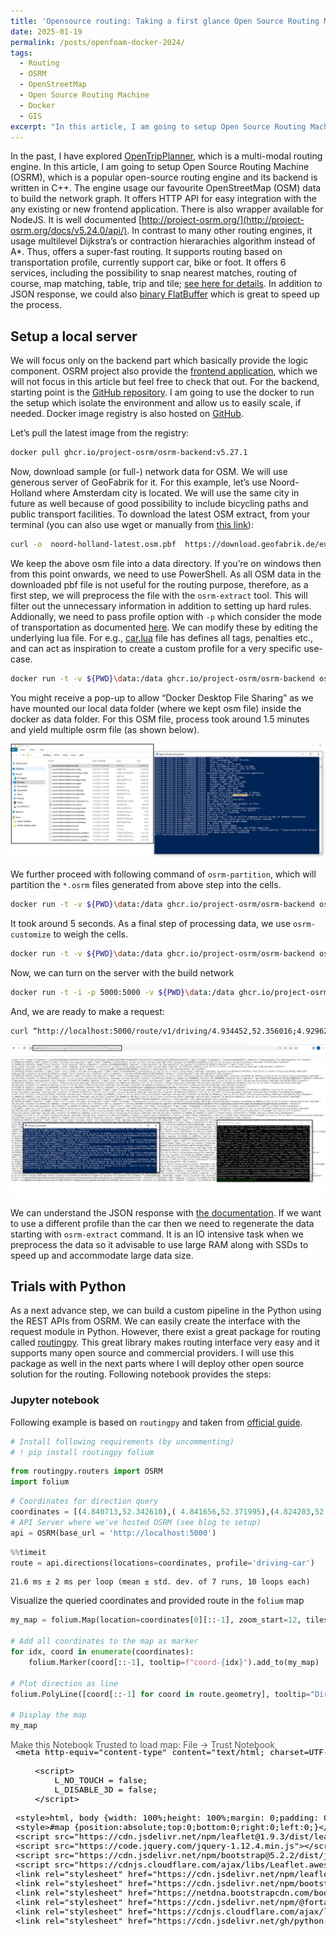 ```yaml
---
title: 'Opensource routing: Taking a first glance Open Source Routing Machine(OSRM)'
date: 2025-01-19
permalink: /posts/openfoam-docker-2024/
tags:
  - Routing
  - OSRM
  - OpenStreetMap
  - Open Source Routing Machine
  - Docker
  - GIS
excerpt: "In this article, I am going to setup Open Source Routing Machine (OSRM), which is a popular open-source routing engine and its backend is written in C++. The engine usage our favourite OpenStreetMap (OSM) data to build the network graph."
---
```


In the past, I have explored [OpenTripPlanner](https://ikespand.github.io/posts/OpenTripPlanner/), which is a multi-modal routing engine. In this article, I am going to setup Open Source Routing Machine (OSRM), which is a popular open-source routing engine and its backend is written in C++. The engine usage our favourite OpenStreetMap (OSM) data to build the network graph. It offers HTTP API for easy integration with the any existing or new frontend application. There is also wrapper available for NodeJS. It is well documented [http://project-osrm.org/](http://project-osrm.org/docs/v5.24.0/api/). In contrast to many other routing engines, it usage multilevel Dijkstra’s or contraction hierarachies algorithm instead of A*. Thus, offers a super-fast routing. It supports routing based on transportation profile, currently support car, bike or foot. It offers 6 services, including the possibility to snap nearest matches, routing of course, map matching, table, trip and tile; [see here for details](http://project-osrm.org/docs/v5.24.0/api/#services). In addition to JSON response, we could also [binary FlatBuffer](http://project-osrm.org/docs/v5.24.0/api/#flatbuffers-format) which is great to speed up the process. 

## Setup a local server 
We will focus only on the backend part which basically provide the logic component. OSRM project also provide the [frontend application](https://github.com/Project-OSRM/osrm-frontend), which we will not focus in this article but feel free to check that out. For the backend, starting point is the [GitHub repository]( https://github.com/Project-OSRM/osrm-backend). I am going to use the docker to run the setup which isolate the environment and allow us to easily scale, if needed. Docker image registry is also hosted on [GitHub]( https://github.com/Project-OSRM/osrm-backend/pkgs/container/osrm-backend). 
 
Let’s pull the latest image from the registry: 

```bash
docker pull ghcr.io/project-osrm/osrm-backend:v5.27.1 
 ```

Now, download sample (or full-) network data for OSM. We will use generous server of GeoFabrik for it. For this example, let’s use Noord-Holland where Amsterdam city is located. We will use the same city in future as well because of good possibility to include bicycling paths and public transport facilities. To download the latest OSM extract, from your terminal (you can also use wget or manually from [this link]( https://download.geofabrik.de/europe/netherlands/noord-holland.html)): 

```bash
curl -o  noord-holland-latest.osm.pbf  https://download.geofabrik.de/europe/netherlands/noord-holland-latest.osm.pbf 
```

We keep the above osm file into a data directory. If you’re on windows then from this point onwards, we need to use PowerShell. As all OSM data in the downloaded pbf file is not useful for the routing purpose, therefore, as a first step, we will preprocess the file with the `osrm-extract` tool. This will filter out the unnecessary information in addition to setting up hard rules. Addionally, we need to pass profile option with `-p` which consider the mode of transportation as documented [here]( https://github.com/Project-OSRM/osrm-backend/blob/master/docs/profiles.md). We can modify these by editing the underlying lua file. For e.g., [car.lua]( https://github.com/Project-OSRM/osrm-backend/blob/master/profiles/car.lua) file has defines all tags, penalties etc., and can act as inspiration to create a custom profile for a very specific use-case.  
 
```bash
docker run -t -v ${PWD}\data:/data ghcr.io/project-osrm/osrm-backend osrm-extract -p /opt/car.lua /data/noord-holland-latest.osm.pbf  
```

You might receive a pop-up to allow “Docker Desktop File Sharing” as we have mounted our local data folder (where we kept osm file) inside the docker as data folder. For this OSM file, process took around 1.5 minutes and yield multiple osrm file (as shown below). 

![img](/images/post-assets/2025-01-18-blog-post-1-setup.PNG)

We further proceed with following command of `osrm-partition`, which will partition the `*.osrm` files generated from above step  into the cells. 
```bash
docker run -t -v ${PWD}\data:/data ghcr.io/project-osrm/osrm-backend osrm-partition /data/noord-holland-latest.osrm  
```

It took around 5 seconds. As a final step of processing data, we use `osrm-customize` to weigh the cells. 
```bash
docker run -t -v ${PWD}\data:/data ghcr.io/project-osrm/osrm-backend osrm-customize /data/noord-holland-latest.osrm  
```

Now, we can turn on the server with the build network  
```bash
docker run -t -i -p 5000:5000 -v ${PWD}\data:/data ghcr.io/project-osrm/osrm-backend osrm-routed --algorithm mld /data/noord-holland-latest.osrm 
```

And, we are ready to make a request: 

```bash
curl “http://localhost:5000/route/v1/driving/4.934452,52.356016;4.929624,52.347785?steps=true” 
```

![img](/images/post-assets/2025-01-18-blog-post-1-apicall.PNG)

We can understand the JSON response with [the documentation]( http://project-osrm.org/docs/v5.24.0/api/#result-objects). If we want to use a different profile than the car then we need to regenerate the data starting with `osrm-extract` command. It is an IO intensive task when we preprocess the data so it advisable to use large RAM along with SSDs to speed up and accommodate large data size. 
 
## Trials with Python 
As a next advance step, we can build a custom pipeline in the Python using the REST APIs from OSRM. We can easily create the interface with the request module in Python. However, there exist a great package for routing called [routingpy]( https://pypi.org/project/routingpy/). This great library makes routing interface very easy and it supports many open source and commercial providers. I will use this package as well in the next parts where I will deploy other open source solution for the routing. Following notebook provides the steps:

### Jupyter notebook

Following example is based on `routingpy` and taken from [official guide](https://github.com/gis-ops/routingpy/blob/master/examples/basic_examples.ipynb).


```python
# Install following requirements (by uncommenting)
# ! pip install routingpy folium
```


```python
from routingpy.routers import OSRM
import folium
```


```python
# Coordinates for direction query
coordinates = [(4.840713,52.342610),( 4.841656,52.371995),(4.824203,52.384809),(4.774909,52.392150),(4.841184,52.455866)]
# API Server where we've hosted OSRM (see blog to setup)
api = OSRM(base_url = 'http://localhost:5000')
```


```python
%%timeit
route = api.directions(locations=coordinates, profile='driving-car')
```

    21.6 ms ± 2 ms per loop (mean ± std. dev. of 7 runs, 10 loops each)


Visualize the queried coordinates and provided route in the `folium` map


```python
my_map = folium.Map(location=coordinates[0][::-1], zoom_start=12, tiles="Stamen Terrain")

# Add all coordinates to the map as marker
for idx, coord in enumerate(coordinates):
    folium.Marker(coord[::-1], tooltip=f"coord-{idx}").add_to(my_map)

# Plot direction as line
folium.PolyLine([coord[::-1] for coord in route.geometry], tooltip="Directions").add_to(my_map)

# Display the map
my_map
```




<div style="width:100%;"><div style="position:relative;width:100%;height:0;padding-bottom:60%;"><span style="color:#565656">Make this Notebook Trusted to load map: File -> Trust Notebook</span><iframe srcdoc="&lt;!DOCTYPE html&gt;
&lt;html&gt;
&lt;head&gt;

    &lt;meta http-equiv=&quot;content-type&quot; content=&quot;text/html; charset=UTF-8&quot; /&gt;

        &lt;script&gt;
            L_NO_TOUCH = false;
            L_DISABLE_3D = false;
        &lt;/script&gt;

    &lt;style&gt;html, body {width: 100%;height: 100%;margin: 0;padding: 0;}&lt;/style&gt;
    &lt;style&gt;#map {position:absolute;top:0;bottom:0;right:0;left:0;}&lt;/style&gt;
    &lt;script src=&quot;https://cdn.jsdelivr.net/npm/leaflet@1.9.3/dist/leaflet.js&quot;&gt;&lt;/script&gt;
    &lt;script src=&quot;https://code.jquery.com/jquery-1.12.4.min.js&quot;&gt;&lt;/script&gt;
    &lt;script src=&quot;https://cdn.jsdelivr.net/npm/bootstrap@5.2.2/dist/js/bootstrap.bundle.min.js&quot;&gt;&lt;/script&gt;
    &lt;script src=&quot;https://cdnjs.cloudflare.com/ajax/libs/Leaflet.awesome-markers/2.0.2/leaflet.awesome-markers.js&quot;&gt;&lt;/script&gt;
    &lt;link rel=&quot;stylesheet&quot; href=&quot;https://cdn.jsdelivr.net/npm/leaflet@1.9.3/dist/leaflet.css&quot;/&gt;
    &lt;link rel=&quot;stylesheet&quot; href=&quot;https://cdn.jsdelivr.net/npm/bootstrap@5.2.2/dist/css/bootstrap.min.css&quot;/&gt;
    &lt;link rel=&quot;stylesheet&quot; href=&quot;https://netdna.bootstrapcdn.com/bootstrap/3.0.0/css/bootstrap.min.css&quot;/&gt;
    &lt;link rel=&quot;stylesheet&quot; href=&quot;https://cdn.jsdelivr.net/npm/@fortawesome/fontawesome-free@6.2.0/css/all.min.css&quot;/&gt;
    &lt;link rel=&quot;stylesheet&quot; href=&quot;https://cdnjs.cloudflare.com/ajax/libs/Leaflet.awesome-markers/2.0.2/leaflet.awesome-markers.css&quot;/&gt;
    &lt;link rel=&quot;stylesheet&quot; href=&quot;https://cdn.jsdelivr.net/gh/python-visualization/folium/folium/templates/leaflet.awesome.rotate.min.css&quot;/&gt;

            &lt;meta name=&quot;viewport&quot; content=&quot;width=device-width,
                initial-scale=1.0, maximum-scale=1.0, user-scalable=no&quot; /&gt;
            &lt;style&gt;
                #map_3c0932748f62c23185024327ac04343b {
                    position: relative;
                    width: 100.0%;
                    height: 100.0%;
                    left: 0.0%;
                    top: 0.0%;
                }
                .leaflet-container { font-size: 1rem; }
            &lt;/style&gt;

&lt;/head&gt;
&lt;body&gt;


            &lt;div class=&quot;folium-map&quot; id=&quot;map_3c0932748f62c23185024327ac04343b&quot; &gt;&lt;/div&gt;

&lt;/body&gt;
&lt;script&gt;


            var map_3c0932748f62c23185024327ac04343b = L.map(
                &quot;map_3c0932748f62c23185024327ac04343b&quot;,
                {
                    center: [52.34261, 4.840713],
                    crs: L.CRS.EPSG3857,
                    zoom: 12,
                    zoomControl: true,
                    preferCanvas: false,
                }
            );





            var tile_layer_4729ddf6e49e0d1379a9a0543b5a4a72 = L.tileLayer(
                &quot;https://stamen-tiles-{s}.a.ssl.fastly.net/terrain/{z}/{x}/{y}.jpg&quot;,
                {&quot;attribution&quot;: &quot;Map tiles by \u003ca target=\&quot;_blank\&quot; href=\&quot;http://stamen.com\&quot;\u003eStamen Design\u003c/a\u003e, under \u003ca target=\&quot;_blank\&quot; href=\&quot;http://creativecommons.org/licenses/by/3.0\&quot;\u003eCC BY 3.0\u003c/a\u003e. Data by \u0026copy; \u003ca target=\&quot;_blank\&quot; href=\&quot;http://openstreetmap.org\&quot;\u003eOpenStreetMap\u003c/a\u003e, under \u003ca target=\&quot;_blank\&quot; href=\&quot;http://creativecommons.org/licenses/by-sa/3.0\&quot;\u003eCC BY SA\u003c/a\u003e.&quot;, &quot;detectRetina&quot;: false, &quot;maxNativeZoom&quot;: 18, &quot;maxZoom&quot;: 18, &quot;minZoom&quot;: 0, &quot;noWrap&quot;: false, &quot;opacity&quot;: 1, &quot;subdomains&quot;: &quot;abc&quot;, &quot;tms&quot;: false}
            ).addTo(map_3c0932748f62c23185024327ac04343b);


            var marker_28b45ab774c7d2f10beea0ff4cdc9259 = L.marker(
                [52.34261, 4.840713],
                {}
            ).addTo(map_3c0932748f62c23185024327ac04343b);


            marker_28b45ab774c7d2f10beea0ff4cdc9259.bindTooltip(
                `&lt;div&gt;
                     coord-0
                 &lt;/div&gt;`,
                {&quot;sticky&quot;: true}
            );


            var marker_674dccdc259a2f0b5600ae6efe6d4a53 = L.marker(
                [52.371995, 4.841656],
                {}
            ).addTo(map_3c0932748f62c23185024327ac04343b);


            marker_674dccdc259a2f0b5600ae6efe6d4a53.bindTooltip(
                `&lt;div&gt;
                     coord-1
                 &lt;/div&gt;`,
                {&quot;sticky&quot;: true}
            );


            var marker_5aea94f51b0429a76b665384d074ac60 = L.marker(
                [52.384809, 4.824203],
                {}
            ).addTo(map_3c0932748f62c23185024327ac04343b);


            marker_5aea94f51b0429a76b665384d074ac60.bindTooltip(
                `&lt;div&gt;
                     coord-2
                 &lt;/div&gt;`,
                {&quot;sticky&quot;: true}
            );


            var marker_1652818b1d2a7842c4a8f385343561a6 = L.marker(
                [52.39215, 4.774909],
                {}
            ).addTo(map_3c0932748f62c23185024327ac04343b);


            marker_1652818b1d2a7842c4a8f385343561a6.bindTooltip(
                `&lt;div&gt;
                     coord-3
                 &lt;/div&gt;`,
                {&quot;sticky&quot;: true}
            );


            var marker_064b8c1093cbcf3289eea41833f15d28 = L.marker(
                [52.455866, 4.841184],
                {}
            ).addTo(map_3c0932748f62c23185024327ac04343b);


            marker_064b8c1093cbcf3289eea41833f15d28.bindTooltip(
                `&lt;div&gt;
                     coord-4
                 &lt;/div&gt;`,
                {&quot;sticky&quot;: true}
            );


            var poly_line_6083699a97b3f7f4eb36bb6142cc0f15 = L.polyline(
                [[52.34261, 4.8408], [52.33847, 4.84166], [52.33724, 4.84414], [52.33783, 4.85881], [52.33772, 4.86043], [52.33709, 4.86015], [52.33734, 4.85775], [52.33895, 4.85779], [52.33919, 4.86215], [52.33795, 4.84556], [52.33938, 4.84211], [52.34675, 4.8411], [52.35226, 4.84274], [52.37239, 4.84271], [52.37199, 4.84158], [52.35771, 4.84258], [52.37221, 4.84223], [52.38492, 4.84528], [52.38466, 4.82421], [52.38457, 4.81886], [52.39171, 4.81897], [52.39239, 4.81355], [52.39531, 4.80849], [52.39409, 4.80481], [52.39481, 4.79916], [52.39354, 4.797], [52.39338, 4.78075], [52.39215, 4.77491], [52.39005, 4.77095], [52.38723, 4.76846], [52.37788, 4.76744], [52.37334, 4.76482], [52.37013, 4.76065], [52.36285, 4.74607], [52.35601, 4.73873], [52.35595, 4.73691], [52.35718, 4.73671], [52.35738, 4.73843], [52.35587, 4.7413], [52.3548, 4.74156], [52.35453, 4.74004], [52.35633, 4.73998], [52.36214, 4.74593], [52.37318, 4.76486], [52.37792, 4.76761], [52.38674, 4.76838], [52.39131, 4.77322], [52.39276, 4.77728], [52.39335, 4.78253], [52.39331, 4.80245], [52.3919, 4.81425], [52.39239, 4.83681], [52.39639, 4.84458], [52.4093, 4.85989], [52.41911, 4.86948], [52.42281, 4.87594], [52.42604, 4.87576], [52.4559, 4.84125]],
                {&quot;bubblingMouseEvents&quot;: true, &quot;color&quot;: &quot;#3388ff&quot;, &quot;dashArray&quot;: null, &quot;dashOffset&quot;: null, &quot;fill&quot;: false, &quot;fillColor&quot;: &quot;#3388ff&quot;, &quot;fillOpacity&quot;: 0.2, &quot;fillRule&quot;: &quot;evenodd&quot;, &quot;lineCap&quot;: &quot;round&quot;, &quot;lineJoin&quot;: &quot;round&quot;, &quot;noClip&quot;: false, &quot;opacity&quot;: 1.0, &quot;smoothFactor&quot;: 1.0, &quot;stroke&quot;: true, &quot;weight&quot;: 3}
            ).addTo(map_3c0932748f62c23185024327ac04343b);


            poly_line_6083699a97b3f7f4eb36bb6142cc0f15.bindTooltip(
                `&lt;div&gt;
                     Directions
                 &lt;/div&gt;`,
                {&quot;sticky&quot;: true}
            );

&lt;/script&gt;
&lt;/html&gt;" style="position:absolute;width:100%;height:100%;left:0;top:0;border:none !important;" allowfullscreen webkitallowfullscreen mozallowfullscreen></iframe></div></div>




```python
# Optional to convert data into a geopandas df
# ! pip install routingpy folium shapely geopandas contextily polyline
#from shapely.geometry import LineString, Point
#import geopandas as gpd
#start_end = gpd.GeoDataFrame(geometry=[Point(x,y) for x,y in coordinates], crs="EPSG:4326").to_crs("EPSG:3857")
#route_line = gpd.GeoDataFrame(geometry=[LineString(route.geometry)], crs="EPSG:4326").to_crs("EPSG:3857")
```


It takes 21.6 ms for the queries, which I consider as very fast. This conclude the OSRM. In next part, I’ll try to replicate the process with other opensource routing engine.

Connect with me on [LinkedIn](https://www.linkedin.com/in/ikespand/) for any questions! 
[!["Buy Me A Coffee"](https://www.buymeacoffee.com/assets/img/custom_images/orange_img.png)](https://www.buymeacoffee.com/ikespand)

------
